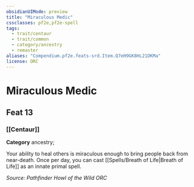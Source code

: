 ```yaml
---
obsidianUIMode: preview
title: "Miraculous Medic"
cssclasses: pf2e,pf2e-spell
tags:
  - trait/centaur
  - trait/common
  - category/ancestry
  - remaster
aliases: "Compendium.pf2e.feats-srd.Item.Q7eH9GK8HL21DKMa"
license: ORC
---
```

# Miraculous Medic
## Feat 13
### [[Centaur]]

**Category** ancestry; 




Your ability to heal others is miraculous enough to bring people back from near-death. Once per day, you can cast [[Spells/Breath of Life|Breath of Life]] as an innate primal spell.

*Source: Pathfinder Howl of the Wild*
*ORC*